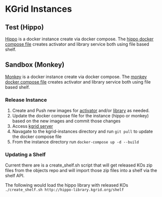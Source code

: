 # KGrid Instances

## Test (Hippo)
[Hippo](https://github.com/kgrid/kgrid.github.io/wiki/test) is a docker instance create via docker compose.  The [hippo docker compose file](https://github.com/kgrid/kgrid-docker/blob/master/hippo/docker-compose.yml) creates activator and library service both using file based shelf.

## Sandbox (Monkey)
[Monkey](https://github.com/kgrid/kgrid.github.io/wiki/sandbox) is a docker instance create via docker compose.  The [monkey docker compose file](https://github.com/kgrid/kgrid-instances/blob/master/hippo/docker-compose.yml) creates activator and library service both using file based shelf.

### Release Instance
1. Create and Push new images for [activator](http://kgrid.org/kgrid-activator/docker/) and/or [library](http://kgrid.org/kgrid-library/docker/) as needed. 
1. Update the docker compose file for the instance (hippo or monkey) based on the new images and commit those changes
1. Access [kgrid server](./kgrid-test)
1. Navagate to the kgrid-instances directory and run ```git pull``` to update the docker compose file
1. From the instance directory run ```docker-compose up -d --build```

### Updating a Shelf
Current there are is a create_shelf.sh script that will get released KOs zip files from the objects repo and will import those zip files into a shelf via the shelf API.

The following would load the hippo library with released KOs
```./create_shelf.sh http://hippo-library.kgrid.org/shelf```







